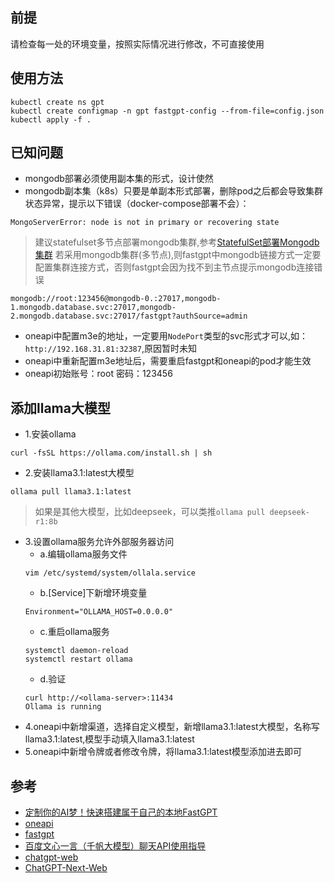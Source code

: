 ## 前提
请检查每一处的环境变量，按照实际情况进行修改，不可直接使用

## 使用方法
```
kubectl create ns gpt
kubectl create configmap -n gpt fastgpt-config --from-file=config.json
kubectl apply -f .
```

## 已知问题
- mongodb部署必须使用副本集的形式，设计使然
- mongodb副本集（k8s）只要是单副本形式部署，删除pod之后都会导致集群状态异常，提示以下错误（docker-compose部署不会）：
```
MongoServerError: node is not in primary or recovering state
```
> 建议statefulset多节点部署mongodb集群,参考[StatefulSet部署Mongodb集群](../database/mongodb/readme.md)
> 若采用mongodb集群(多节点),则fastgpt中mongodb链接方式一定要配置集群连接方式，否则fastgpt会因为找不到主节点提示mongodb连接错误
```
mongodb://root:123456@mongodb-0.:27017,mongodb-1.mongodb.database.svc:27017,mongodb-2.mongodb.database.svc:27017/fastgpt?authSource=admin
```

- oneapi中配置m3e的地址，一定要用`NodePort`类型的svc形式才可以,如：`http://192.168.31.81:32387`,原因暂时未知
- oneapi中重新配置m3e地址后，需要重启fastgpt和oneapi的pod才能生效
- oneapi初始账号：root  密码：123456

## 添加llama大模型
- 1.安装ollama
```
curl -fsSL https://ollama.com/install.sh | sh
```
- 2.安装llama3.1:latest大模型
```
ollama pull llama3.1:latest
```

> 如果是其他大模型，比如deepseek，可以类推`ollama pull deepseek-r1:8b`

- 3.设置ollama服务允许外部服务器访问
  - a.编辑ollama服务文件
  ```
  vim /etc/systemd/system/ollala.service
  ```
  - b.[Service]下新增环境变量
  ```
  Environment="OLLAMA_HOST=0.0.0.0"
  ```
  - c.重启ollama服务
  ```
  systemctl daemon-reload
  systemctl restart ollama
  ```
  - d.验证
  ```
  curl http://<ollama-server>:11434
  Ollama is running
  ```
- 4.oneapi中新增渠道，选择自定义模型，新增llama3.1:latest大模型，名称写llama3.1:latest,模型手动填入llama3.1:latest
- 5.oneapi中新增令牌或者修改令牌，将llama3.1:latest模型添加进去即可

## 参考
- [定制你的AI梦！快速搭建属于自己的本地FastGPT][1]
- [oneapi][2]
- [fastgpt][3]
- [百度文心一言（千帆大模型）聊天API使用指导][4]
- [chatgpt-web][5]
- [ChatGPT-Next-Web][6]

[1]: https://mp.weixin.qq.com/s/ECMU8puDhumDIonfsdYlUA
[2]: https://github.com/songquanpeng/one-api
[3]: https://github.com/labring/fastgpt
[4]: https://cloud.baidu.com/qianfandev/topic/268180
[5]: https://github.com/Chanzhaoyu/chatgpt-web
[6]: https://github.com/Yidadaa/ChatGPT-Next-Web

